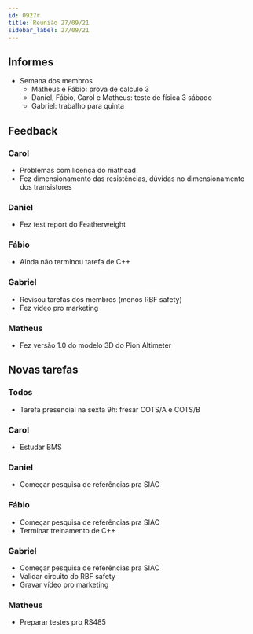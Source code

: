 ```yaml
---
id: 0927r
title: Reunião 27/09/21
sidebar_label: 27/09/21
---
```


## Informes
- Semana dos membros
  - Matheus e Fábio: prova de calculo 3
  - Daniel, Fábio, Carol e Matheus: teste de física 3 sábado
  - Gabriel: trabalho para quinta

## Feedback
### Carol
- Problemas com licença do mathcad
- Fez dimensionamento das resistências, dúvidas no dimensionamento dos transistores

### Daniel
- Fez test report do Featherweight

### Fábio
- Ainda não terminou tarefa de C++

### Gabriel
- Revisou tarefas dos membros (menos RBF safety)
- Fez vídeo pro marketing

### Matheus
- Fez versão 1.0 do modelo 3D do Pion Altimeter

## Novas tarefas
### Todos
- Tarefa presencial na sexta 9h: fresar COTS/A e COTS/B
  
### Carol
- Estudar BMS

### Daniel
- Começar pesquisa de referências pra SIAC

### Fábio
- Começar pesquisa de referências pra SIAC
- Terminar treinamento de C++

### Gabriel
- Começar pesquisa de referências pra SIAC
- Validar circuito do RBF safety
- Gravar vídeo pro marketing

### Matheus
- Preparar testes pro RS485